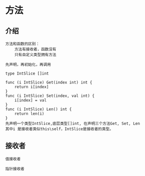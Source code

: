 # 方法

## 介绍
    方法和函数的区别： 
        方法有接收者，函数没有
        只有自定义类型拥有方法

    先声明，再初始化，再调用

    type IntSlice []int

    func (i IntSlice) Get(index int) int {
        return i[index]
    }
    func (i IntSlice) Set(index, val int) {
        i[index] = val
    }
    func (i IntSlice) Len() int {
        return len(i)
    }
    先声明一个类型IntSlice,底层类型[]int, 在声明三个方法Get, Set, Len
    其中i 是接收者类似this\self，IntSlice是接收者的类型。


## 接收者
    值接收者
    
    指针接收者